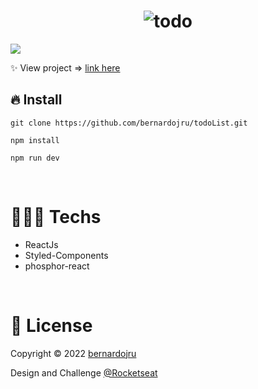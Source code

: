 <h1 align='center'>
<img src='https://todo-self-ten-79.vercel.app/assets/Logo.558e4f32.svg' alt='todo'/>
</h1>

<img
  src="https://user-images.githubusercontent.com/93547947/192339138-123a3f8e-4fdd-4432-91d8-489002c4525f.png"
/>

<p>✨ View project  => <a href='https://todo-self-ten-79.vercel.app/'>link  here</a> </p>

<h2>🔥 Install</h2>
<pre>
<code>git clone https://github.com/bernardojru/todoList.git</code>
</pre>
<pre>
<code>npm install</code>
</pre>
<pre>
<code>npm run dev</code>
</pre>

<br />
<h1>👨🏾‍💻 Techs</h1>
<ul>
<li>ReactJs</li>
<li>Styled-Components</li>
<li>phosphor-react</li>
</ul>
<br />

<h1>📝 License</h1>
<p>
Copyright © 2022 <a href='https://github.com/bernardojru'>bernardojru</a>
<p>Design and Challenge <a href='https://github.com/Rocketseat'>@Rocketseat</a> </p>
</p>

